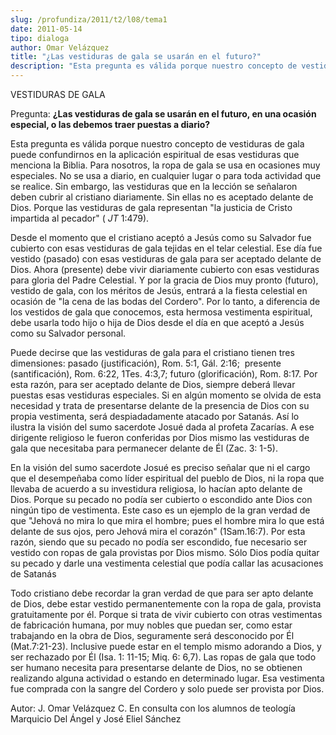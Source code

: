 ```yaml
---
slug: /profundiza/2011/t2/l08/tema1
date: 2011-05-14
tipo: dialoga
author: Omar Velázquez
title: "¿Las vestiduras de gala se usarán en el futuro?"
description: "Esta pregunta es válida porque nuestro concepto de vestiduras de gala puede  confundirnos en la aplicación espiritual de esas vestiduras que menciona la  Biblia. Para nosotros, la ropa de gala se usa en ocasiones muy especiales."
---
```


VESTIDURAS DE GALA

Pregunta: **¿Las vestiduras de gala se usarán en el futuro, en una ocasión especial, o las debemos traer puestas a diario?**

Esta pregunta es válida porque nuestro concepto de vestiduras de gala puede confundirnos en la aplicación espiritual de esas vestiduras que menciona la Biblia. Para nosotros, la ropa de gala se usa en ocasiones muy especiales. No se usa a diario, en cualquier lugar o para toda actividad que se realice. Sin embargo, las vestiduras que en la lección se señalaron deben cubrir al cristiano diariamente. Sin ellas no es aceptado delante de Dios. Porque las vestiduras de gala representan "la justicia de Cristo impartida al pecador" ( _JT_ 1:479).

Desde el momento que el cristiano aceptó a Jesús como su Salvador fue cubierto con esas vestiduras de gala tejidas en el telar celestial. Ese día fue vestido (pasado) con esas vestiduras de gala para ser aceptado delante de Dios. Ahora (presente) debe vivir diariamente cubierto con esas vestiduras para gloria del Padre Celestial. Y por la gracia de Dios muy pronto (futuro), vestido de gala, con los méritos de Jesús, entrará a la fiesta celestial en ocasión de "la cena de las bodas del Cordero". Por lo tanto, a diferencia de los vestidos de gala que conocemos, esta hermosa vestimenta espiritual, debe usarla todo hijo o hija de Dios desde el día en que aceptó a Jesús como su Salvador personal.

Puede decirse que las vestiduras de gala para el cristiano tienen tres dimensiones: pasado (justificación), Rom. 5:1, Gál. 2:16;  presente (santificación), Rom. 6:22, 1Tes. 4:3,7; futuro (glorificación), Rom. 8:17. Por esta razón, para ser aceptado delante de Dios, siempre deberá llevar puestas esas vestiduras especiales. Si en algún momento se olvida de esta necesidad y trata de presentarse delante de la presencia de Dios con su propia vestimenta, será despiadadamente atacado por Satanás. Así lo ilustra la visión del sumo sacerdote Josué dada al profeta Zacarías. A ese dirigente religioso le fueron conferidas por Dios mismo las vestiduras de gala que necesitaba para permanecer delante de Él (Zac. 3: 1-5).

En la visión del sumo sacerdote Josué es preciso señalar que ni el cargo que el desempeñaba como líder espiritual del pueblo de Dios, ni la ropa que llevaba de acuerdo a su investidura religiosa, lo hacían apto delante de Dios. Porque su pecado no podía ser cubierto o escondido ante Dios con ningún tipo de vestimenta. Este caso es un ejemplo de la gran verdad de que "Jehová no mira lo que mira el hombre; pues el hombre mira lo que está delante de sus ojos, pero Jehová mira el corazón" (1Sam.16:7). Por esta razón, siendo que su pecado no podía ser escondido, fue necesario ser vestido con ropas de gala provistas por Dios mismo. Sólo Dios podía quitar su pecado y darle una vestimenta celestial que podía callar las acusaciones de Satanás

Todo cristiano debe recordar la gran verdad de que para ser apto delante de Dios, debe estar vestido permanentemente con la ropa de gala, provista gratuitamente por él. Porque si trata de vivir cubierto con otras vestimentas de fabricación humana, por muy nobles que puedan ser, como estar trabajando en la obra de Dios, seguramente será desconocido por Él (Mat.7:21-23). Inclusive puede estar en el templo mismo adorando a Dios, y ser rechazado por Él (Isa. 1: 11-15; Miq. 6: 6,7). Las ropas de gala que todo ser humano necesita para presentarse delante de Dios, no se obtienen realizando alguna actividad o estando en determinado lugar. Esa vestimenta fue comprada con la sangre del Cordero y solo puede ser provista por Dios.

Autor: J. Omar Velázquez C. En consulta con los alumnos de teología Marquicio Del Ángel y José Eliel Sánchez
